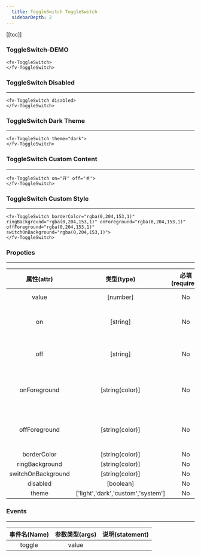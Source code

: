 ```yaml
---
  title: ToggleSwitch ToggleSwitch
  sidebarDepth: 2
---
```

  
[[toc]]

### ToggleSwitch-DEMO 


<ClientOnly>
<fv-ToggleSwitch>
</fv-ToggleSwitch>
</ClientOnly>

```vue
<fv-ToggleSwitch>
</fv-ToggleSwitch>
```

### ToggleSwitch Disabled
---

<ClientOnly>
<fv-ToggleSwitch disabled>
</fv-ToggleSwitch>
</ClientOnly>

```vue
<fv-ToggleSwitch disabled>
</fv-ToggleSwitch>
```

### ToggleSwitch Dark Theme
---
<div style="background: black;">

<ClientOnly>
<fv-ToggleSwitch theme="dark">
</fv-ToggleSwitch>
</ClientOnly>
</div>

```vue
<fv-ToggleSwitch theme="dark">
</fv-ToggleSwitch>
```

### ToggleSwitch Custom Content
---

<ClientOnly>
<fv-ToggleSwitch on="开" off="关">
</fv-ToggleSwitch>
</ClientOnly>

```vue
<fv-ToggleSwitch on="开" off="关">
</fv-ToggleSwitch>
```

### ToggleSwitch Custom Style
---

<ClientOnly>
<fv-ToggleSwitch borderColor="rgba(0,204,153,1)" ringBackground="rgba(0,204,153,1)" onForeground="rgba(0,204,153,1)" offForeground="rgba(0,204,153,1)" switchOnBackground="rgba(0,204,153,1)">
</fv-ToggleSwitch>
</ClientOnly>

```vue
<fv-ToggleSwitch borderColor="rgba(0,204,153,1)" ringBackground="rgba(0,204,153,1)" onForeground="rgba(0,204,153,1)" offForeground="rgba(0,204,153,1)" switchOnBackground="rgba(0,204,153,1)">
</fv-ToggleSwitch>
```



### Propoties
---
|     属性(attr)     |             类型(type)             | 必填(required) | 默认值(default) |                   说明(statement)                   |
|:------------------:|:----------------------------------:|:--------------:|:---------------:|:---------------------------------------------------:|
|       value        |              [number]              |       No       |      false      |                 Toggleswitch value                  |
|         on         |              [string]              |       No       |       On        |       Toggleswitch content when value is true       |
|        off         |              [string]              |       No       |       Off       |      Toggleswitch content when value is false       |
|    onForeground    |          [string(color)]           |       No       |       N/A       | Toggleswitch content foreground when value is true  |
|   offForeground    |          [string(color)]           |       No       |       N/A       | Toggleswitch content foreground when value is false |
|    borderColor     |          [string(color)]           |       No       |       N/A       |                                                     |
|   ringBackground   |          [string(color)]           |       No       |       N/A       |                                                     |
| switchOnBackground |          [string(color)]           |       No       |       N/A       |                                                     |
|      disabled      |             [boolean]              |       No       |       N/A       |                                                     |
|       theme        | ['light','dark','custom','system'] |       No       |     system      |                                                     |

### Events
---
| 事件名(Name) | 参数类型(args) | 说明(statement) |
|:------------:|:--------------:|:---------------:|
|    toggle    |     value      |                 |